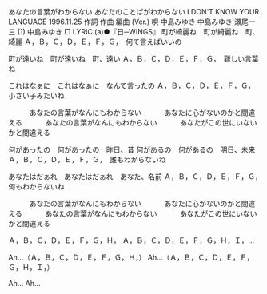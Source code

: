 
あなたの言葉がわからない
あなたのことばがわからない
I DON'T KNOW YOUR LANGUAGE
1996.11.25
作詞  作曲  編曲 (Ver.)   唄
中島みゆき   中島みゆき   瀬尾一三 (1)
中島みゆき
□ LYRIC (a)●『日─WINGS』
町が綺麗ね　町が綺麗ね　町、綺麗
Ａ，Ｂ，Ｃ，Ｄ，Ｅ，Ｆ，Ｇ，　何て言えばいいの

町が遠いね　町が遠いね　町、遠い
Ａ，Ｂ，Ｃ，Ｄ，Ｅ，Ｆ，Ｇ，　難しい言葉ね

これはなぁに　これはなぁに　なんて言ったの
Ａ，Ｂ，Ｃ，Ｄ，Ｅ，Ｆ，Ｇ，　小さい子みたいね

　　　あなたの言葉がなんにもわからない
　　　あなたに心がないのかと間違える
　　　あなたの言葉がなんにもわからない
　　　あなたがこの世にいないかと間違える

何があったの　何があったの　昨日、昔
何があるの　何があるの　明日、未来
Ａ，Ｂ，Ｃ，Ｄ，Ｅ，Ｆ，Ｇ，　誰もわからないね

あなたはだぁれ　あなたはだぁれ　あなた、名前
Ａ，Ｂ，Ｃ，Ｄ，Ｅ，Ｆ，Ｇ，　何もわからないね

　　　あなたの言葉がなんにもわからない
　　　あなたに心がないのかと間違える
　　　あなたの言葉がなんにもわからない
　　　あなたがこの世にいないかと間違える

Ａ，Ｂ，Ｃ，Ｄ，Ｅ，Ｆ，Ｇ，Ｈ，
Ａ，Ｂ，Ｃ，Ｄ，Ｅ，Ｆ，Ｇ，Ｈ，Ｉ，…

Ah…（Ａ，Ｂ，Ｃ，Ｄ，Ｅ，Ｆ，Ｇ，Ｈ，）
Ah…（Ａ，Ｂ，Ｃ，Ｄ，Ｅ，Ｆ，Ｇ，Ｈ，Ｉ，）

Ah…
Ah…